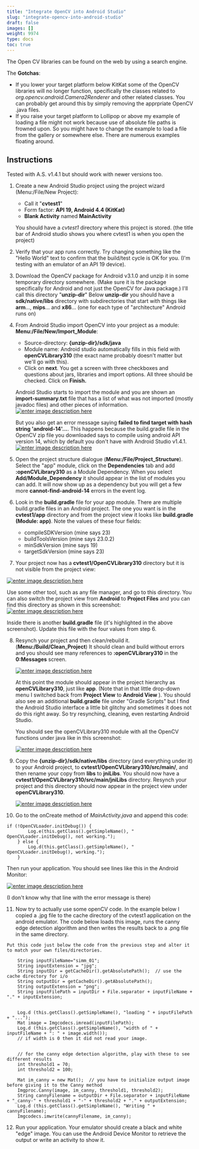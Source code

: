 ```yaml
---
title: "Integrate OpenCV into Android Studio"
slug: "integrate-opencv-into-android-studio"
draft: false
images: []
weight: 9974
type: docs
toc: true
---
```


The Open CV libraries can be found on the web by using a search engine.


The **Gotchas**:

 - If you lower your target platform below KitKat some of the OpenCV libraries will no longer function, specifically the classes related to *org.opencv.android.Camera2Renderer* and other related classes.  You can probably get around this by simply removing the apprpriate OpenCV .java files.
 - If you raise your target platform to Lollipop or above my example of loading a file might not work because use of absolute file paths is frowned upon.  So you might have to change the example to load a file from the gallery or somewhere else.  There are numerous examples floating around.


## Instructions
Tested with A.S. v1.4.1 but should work with newer versions too.

1.  Create a new Android Studio project using the project wizard (Menu:/File/New Project):
    - Call it "**cvtest1**"
    - Form factor:  **API 19, Android 4.4 (KitKat)**
    - **Blank Activity** named **MainActivity**

    You should have a *cvtest1* directory where this project is stored.  (the title bar of Android studio shows you where cvtest1 is when you open the project)



2.  Verify that your app runs correctly.  Try changing something like the "Hello World" text to confirm that the build/test cycle is OK for you.  (I'm testing with an emulator of an API 19 device).

3.  Download the OpenCV package for Android v3.1.0 and unzip it in some temporary directory somewhere.  (Make sure it is the package specifically for Android and not just the OpenCV for Java package.)  I'll call this directory "**unzip-dir**"  Below **unzip-dir** you should have a **sdk/native/libs** directory with subdirectories that start with things like **arm**..., **mips**... and **x86**...  (one for each type of "architecture" Android runs on)

4.  From Android Studio import OpenCV into your project as a module:
    **Menu:/File/New/Import_Module**:
       - Source-directory: **{unzip-dir}/sdk/java**
       - Module name:  Android studio automatically fills in this field with **openCVLibrary310** (the exact name probably doesn't matter but we'll go with this).
       - Click on **next**.  You get a screen with three checkboxes and questions about jars, libraries and import options.  All three should be checked.  Click on **Finish.**
    
     Android Studio starts to import the module and you are shown an **import-summary.txt** file that has a list of what was not imported (mostly javadoc files) and other pieces of information.    
[![enter image description here][1]][1]

     But you also get an error message saying **failed to find target with hash string 'android-14'...**.  This happens because the build.gradle file in the OpenCV zip file you downloaded says to compile using android API version 14,
        which by default you don't have with Android Studio v1.4.1.
[![enter image description here][2]][2]


5.  Open the project structure dialogue (**Menu:/File/Project_Structure**).  Select the "app" module, click on the **Dependencies** tab and add **:openCVLibrary310** as a Module Dependency.  When you select **Add/Module_Dependency** it should appear in the list of modules you can add.
It will now show up as a dependency but you will get a few more **cannot-find-android-14** errors in the event log.

6. Look in the **build.gradle** file for your app module.  There are multiple build.gradle files in an Android project.  The one you want is in the **cvtest1/app** directory and from the project view it looks like **build.gradle (Module: app)**.  Note the values of these four fields:
    - compileSDKVersion  (mine says 23)
    - buildToolsVersion (mine says 23.0.2)
    - minSdkVersion (mine says 19)
    - targetSdkVersion (mine says 23)

7.  Your project now has a **cvtest1/OpenCVLibrary310** directory but it is not visible from the project view:
 
[![enter image description here][3]][3]

Use some other tool, such as any file manager, and go to this directory.  You can also switch the project view from **Android** to **Project Files** and you can find this directory as shown in this screenshot:
[![enter image description here][4]][4]

Inside there is another **build.gradle** file (it's highlighted in the above screenshot).  Update this file with the four values from step 6.

8.  Resynch your project and then clean/rebuild it.  (**Menu:/Build/Clean_Project**)    It should clean and build without errors 
    and you should see many references to **:openCVLibrary310** in the **0:Messages** screen.

    [![enter image description here][5]][5]

    At this point the module should appear in the project hierarchy as **openCVLibrary310**, just like **app**.  (Note that in that little drop-down menu I switched back from **Project View** to **Android View** ).  You should also see an additional **build.gradle** file under "Gradle Scripts" but I find the Android Studio interface a little bit glitchy and sometimes it does not do this right away.  So try resynching, cleaning, even restarting Android Studio.

    You should see the openCVLibrary310 module with all the OpenCV functions under java like in this screenshot:

    [![enter image description here][6]][6]

9.  Copy the **{unzip-dir}/sdk/native/libs** directory (and everything under it) to your Android project, to **cvtest1/OpenCVLibrary310/src/main/**, and then rename your copy 
from **libs** to **jniLibs**.  You should now have a **cvtest1/OpenCVLibrary310/src/main/jniLibs** directory.  Resynch your project and this directory should now
appear in the project view under **openCVLibrary310**.

    [![enter image description here][8]][8]

10.  Go to the onCreate method of *MainActivity.java* and append this code:

   
    if (!OpenCVLoader.initDebug()) {
            Log.e(this.getClass().getSimpleName(), "  OpenCVLoader.initDebug(), not working.");
        } else {
            Log.d(this.getClass().getSimpleName(), "  OpenCVLoader.initDebug(), working.");
        }

   Then run your application.  You should see lines like this in the Android Monitor:

[![enter image description here][9]][9]

 (I don't know why that line with the error message is there)

11.  Now try to actually use some openCV code.  In the example below I copied a .jpg file to the cache directory of the cvtest1 application on the android emulator.  The code below loads this image, runs the canny edge detection algorithm and then writes the results back to a .png file in the same directory.  

    Put this code just below the code from the previous step and alter it to match your own files/directories.
     
        String inputFileName="simm_01";
        String inputExtension = "jpg";
        String inputDir = getCacheDir().getAbsolutePath();  // use the cache directory for i/o
        String outputDir = getCacheDir().getAbsolutePath();
        String outputExtension = "png";
        String inputFilePath = inputDir + File.separator + inputFileName + "." + inputExtension;


        Log.d (this.getClass().getSimpleName(), "loading " + inputFilePath + "...");
        Mat image = Imgcodecs.imread(inputFilePath);  
        Log.d (this.getClass().getSimpleName(), "width of " + inputFileName + ": " + image.width());
        // if width is 0 then it did not read your image.


        // for the canny edge detection algorithm, play with these to see different results
        int threshold1 = 70;
        int threshold2 = 100;

        Mat im_canny = new Mat();  // you have to initialize output image before giving it to the Canny method
        Imgproc.Canny(image, im_canny, threshold1, threshold2);
        String cannyFilename = outputDir + File.separator + inputFileName + "_canny-" + threshold1 + "-" + threshold2 + "." + outputExtension;
        Log.d (this.getClass().getSimpleName(), "Writing " + cannyFilename);
        Imgcodecs.imwrite(cannyFilename, im_canny);

12.  Run your application.  Your emulator should create a black and white "edge" image.  You can use the Android Device Monitor 
to retrieve the output or write an activity to show it.



  [1]: http://i.stack.imgur.com/KJOHU.jpg
  [2]: http://i.stack.imgur.com/7NgDd.jpg
  [3]: http://i.stack.imgur.com/eOoy4.png
  [4]: http://i.stack.imgur.com/vpSVn.png
  [5]: http://i.stack.imgur.com/57IxS.jpg
  [6]: http://i.stack.imgur.com/FzGnD.jpg
  [7]: http://i.stack.imgur.com/m6pTt.jpg
  [8]: http://i.stack.imgur.com/tcBJy.png
  [9]: http://i.stack.imgur.com/Tqz9H.jpg



